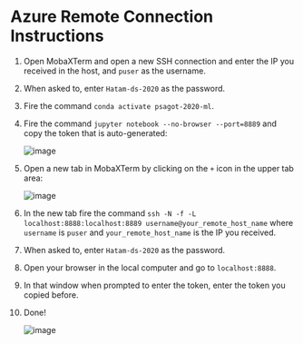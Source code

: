 # Azure Remote Connection Instructions

1. Open MobaXTerm and open a new SSH connection and enter the IP you received in the host, and `puser` as the username.
2. When asked to, enter `Hatam-ds-2020` as the password.
3. Fire the command `conda activate psagot-2020-ml`.
4. Fire the command `jupyter notebook --no-browser --port=8889` and copy the token that is auto-generated:

    ![image](https://user-images.githubusercontent.com/38311688/91127525-18535080-e6af-11ea-9210-47526f779e0c.png)

5. Open a new tab in MobaXTerm by clicking on the `+` icon in the upper tab area:

    ![image](https://user-images.githubusercontent.com/38311688/91127585-3d47c380-e6af-11ea-8c06-da982be9beec.png)
    
6. In the new tab fire the command `ssh -N -f -L localhost:8888:localhost:8889 username@your_remote_host_name` where `username` is `puser` and `your_remote_host_name` is the IP you received.
7. When asked to, enter `Hatam-ds-2020` as the password.
8. Open your browser in the local computer and go to `localhost:8888`.
9. In that window when prompted to enter the token, enter the token you copied before.
10. Done!

    ![image](https://user-images.githubusercontent.com/38311688/91127752-96175c00-e6af-11ea-9ab7-38d8428fb5d9.png)
